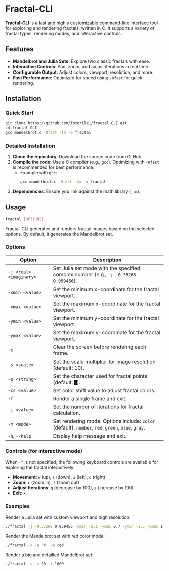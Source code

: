 # Fractal-CLI

**Fractal-CLI** is a fast and highly customizable command-line interface tool for exploring and rendering fractals, written in C. It supports a variety of fractal types, rendering modes, and interactive controls.

## Features
- **Mandelbrot and Julia Sets**: Explore two classic fractals with ease.
- **Interactive Controls**: Pan, zoom, and adjust iterations in real time.
- **Configurable Output**: Adjust colors, viewport, resolution, and more.
- **Fast Performance**: Optimized for speed using `-Ofast` for quick rendering.

## Installation

### Quick Start
```bash
git clone https://github.com/Totorile1/fractal-CLI.git
cd fractal-CLI
gcc mandelbrot.c -Ofast -lm -o fractal
```

### Detailed Installation
1. **Clone the repository**: Download the source code from GitHub.
2. **Compile the code**: Use a C compiler (e.g., `gcc`). Optimizing with `-Ofast` is recommended for best performance.
   - Example with `gcc`:
     ```bash
     gcc mandelbrot.c -Ofast -lm -o fractal
     ```
3. **Dependencies**: Ensure you link against the math library (`-lm`).

## Usage

```bash
fractal [OPTIONS]
```

Fractal-CLI generates and renders fractal images based on the selected options. By default, it generates the Mandelbrot set.

### Options

| Option            | Description                                                                                         |
|-------------------|-----------------------------------------------------------------------------------------------------|
| `-j <real> <imaginary>` | Set Julia set mode with the specified complex number (e.g., `-j -0.55268 0.959456`).        |
| `-xmin <value>`   | Set the minimum x-coordinate for the fractal viewport.                                              |
| `-xmax <value>`   | Set the maximum x-coordinate for the fractal viewport.                                              |
| `-ymin <value>`   | Set the minimum y-coordinate for the fractal viewport.                                              |
| `-ymax <value>`   | Set the maximum y-coordinate for the fractal viewport.                                              |
| `-c`              | Clear the screen before rendering each frame.                                                       |
| `-s <scale>`      | Set the scale multiplier for image resolution (default: 10).                                        |
| `-p <string>`     | Set the character used for fractal points (default: `█`).                                           |
| `-cs <value>`     | Set color shift value to adjust fractal colors.                                                     |
| `-f`              | Render a single frame and exit.                                                                     |
| `-i <value>`      | Set the number of iterations for fractal calculation.                                               |
| `-m <mode>`       | Set rendering mode. Options include: `color` (default), `number`, `red`, `green`, `blue`, `gray`.   |
| `-h`, `--help`    | Display help message and exit.                                                                      |

### Controls (for interactive mode)
When `-f` is not specified, the following keyboard controls are available for exploring the fractal interactively:

- **Movement**: `w` (up), `s` (down), `a` (left), `d` (right)
- **Zoom**: `r` (zoom in), `f` (zoom out)
- **Adjust Iterations**: `q` (decrease by 100), `e` (increase by 100)
- **Exit**: `x`

### Examples
Render a Julia set with custom viewport and high resolution:
```bash
./fractal -j -0.55268 0.959456 -xmin -2.1 -xmax 0.7 -ymin -1.5 -ymax 1.5 -s 20 -m color
```

Render the Mandelbrot set with red color mode:
```bash
./fractal -c -p '#' -m red
```
Render a big and detailled Mandelbrot set:
```bash
./fractal -c -s 20 -i 1000
```
